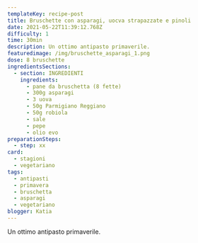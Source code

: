```yaml
---
templateKey: recipe-post
title: Bruschette con asparagi, uocva strapazzate e pinoli
date: 2021-05-22T11:39:12.768Z
difficulty: 1
time: 30min
description: Un ottimo antipasto primaverile.
featuredimage: /img/bruschette_asparagi_1.png
dose: 8 bruschette
ingredientsSections:
  - section: INGREDIENTI
    ingredients:
      - pane da bruschetta (8 fette)
      - 300g asparagi
      - 3 uova
      - 50g Parmigiano Reggiano
      - 50g robiola
      - sale
      - pepe
      - olio evo
preparationSteps:
  - step: xx
card:
  - stagioni
  - vegetariano
tags:
  - antipasti
  - primavera
  - bruschetta
  - asparagi
  - vegetariano
blogger: Katia
---
```

Un ottimo antipasto primaverile.